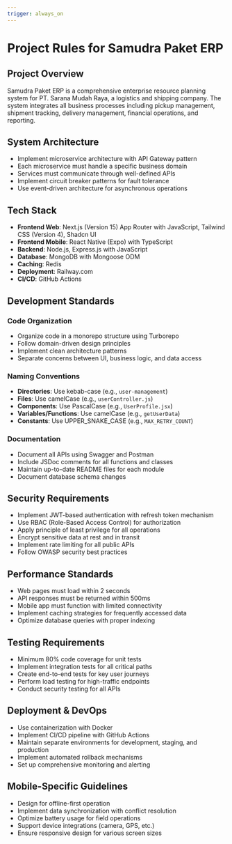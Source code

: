 ```yaml
---
trigger: always_on
---
```


# Project Rules for Samudra Paket ERP

## Project Overview
Samudra Paket ERP is a comprehensive enterprise resource planning system for PT. Sarana Mudah Raya, a logistics and shipping company. The system integrates all business processes including pickup management, shipment tracking, delivery management, financial operations, and reporting.

## System Architecture
- Implement microservice architecture with API Gateway pattern
- Each microservice must handle a specific business domain
- Services must communicate through well-defined APIs
- Implement circuit breaker patterns for fault tolerance
- Use event-driven architecture for asynchronous operations

## Tech Stack
- **Frontend Web**: Next.js (Version 15) App Router with JavaScript, Tailwind CSS (Version 4), Shadcn UI
- **Frontend Mobile**: React Native (Expo) with TypeScript
- **Backend**: Node.js, Express.js with JavaScript
- **Database**: MongoDB with Mongoose ODM
- **Caching**: Redis
- **Deployment**: Railway.com
- **CI/CD**: GitHub Actions

## Development Standards

### Code Organization
- Organize code in a monorepo structure using Turborepo
- Follow domain-driven design principles
- Implement clean architecture patterns
- Separate concerns between UI, business logic, and data access

### Naming Conventions
- **Directories**: Use kebab-case (e.g., `user-management`)
- **Files**: Use camelCase (e.g., `userController.js`)
- **Components**: Use PascalCase (e.g., `UserProfile.jsx`)
- **Variables/Functions**: Use camelCase (e.g., `getUserData`)
- **Constants**: Use UPPER_SNAKE_CASE (e.g., `MAX_RETRY_COUNT`)

### Documentation
- Document all APIs using Swagger and Postman
- Include JSDoc comments for all functions and classes
- Maintain up-to-date README files for each module
- Document database schema changes

## Security Requirements
- Implement JWT-based authentication with refresh token mechanism
- Use RBAC (Role-Based Access Control) for authorization
- Apply principle of least privilege for all operations
- Encrypt sensitive data at rest and in transit
- Implement rate limiting for all public APIs
- Follow OWASP security best practices

## Performance Standards
- Web pages must load within 2 seconds
- API responses must be returned within 500ms
- Mobile app must function with limited connectivity
- Implement caching strategies for frequently accessed data
- Optimize database queries with proper indexing

## Testing Requirements
- Minimum 80% code coverage for unit tests
- Implement integration tests for all critical paths
- Create end-to-end tests for key user journeys
- Perform load testing for high-traffic endpoints
- Conduct security testing for all APIs

## Deployment & DevOps
- Use containerization with Docker
- Implement CI/CD pipeline with GitHub Actions
- Maintain separate environments for development, staging, and production
- Implement automated rollback mechanisms
- Set up comprehensive monitoring and alerting

## Mobile-Specific Guidelines
- Design for offline-first operation
- Implement data synchronization with conflict resolution
- Optimize battery usage for field operations
- Support device integrations (camera, GPS, etc.)
- Ensure responsive design for various screen sizes